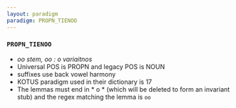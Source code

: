 ```yaml
---
layout: paradigm
paradigm: PROPN_TIENOO
---
```

### ` PROPN_TIENOO `

* _oo stem, oo : o variaitnos_
* Universal POS is PROPN and legacy POS is NOUN
* suffixes use back vowel harmony
* KOTUS paradigm used in their dictionary is 17
* The lemmas must end in * o * (which will be deleted to form an invariant stub) and the regex matching the lemma is ` oo `
